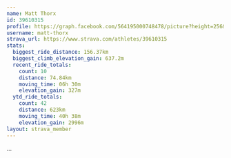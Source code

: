 ```yaml
---
name: Matt Thorx
id: 39610315
profile: https://graph.facebook.com/564195000748478/picture?height=256&width=256
username: matt-thorx
strava_url: https://www.strava.com/athletes/39610315
stats:
  biggest_ride_distance: 156.37km
  biggest_climb_elevation_gain: 637.2m
  recent_ride_totals:
    count: 10
    distance: 74.84km
    moving_time: 06h 30m
    elevation_gain: 327m
  ytd_ride_totals:
    count: 42
    distance: 623km
    moving_time: 40h 38m
    elevation_gain: 2996m
layout: strava_member
--- 
```

...
